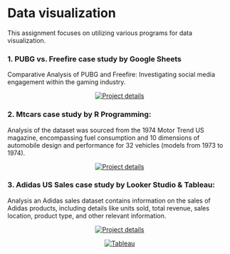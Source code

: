 # Data visualization

This assignment focuses on utilizing various programs for data visualization.

### 1. PUBG vs. Freefire case study by Google Sheets
Comparative Analysis of PUBG and Freefire: Investigating social media engagement within the gaming industry.

<div align="center">
  
[![Project details](https://img.shields.io/badge/%F0%9F%8E%AE%20Project%20Details%20%F0%9F%8E%AE%20-%20%23d3a625?style=for-the-badge)
](https://www.notion.so/Data-Visualization-Homework-02985b4ef0534cd78e8263994d581563?pvs=4)

</div>

### 2. Mtcars case study by R Programming:
Analysis of the dataset was sourced from the 1974 Motor Trend US magazine, encompassing fuel consumption and 10 dimensions of automobile design and performance for 32 vehicles (models from 1973 to 1974).

<div align="center">

[![Project details](https://img.shields.io/badge/%F0%9F%9A%97%20Project%20Details%20%F0%9F%9A%97-%20%23626262?style=for-the-badge)
](https://www.notion.so/Data-Visualization-Homework-02985b4ef0534cd78e8263994d581563?pvs=4)

</div>

### 3. Adidas US Sales case study by Looker Studio & Tableau:
Analysis an Adidas sales dataset contains information on the sales of Adidas products, including details like units sold, total revenue, sales location, product type, and other relevant information.

<div align="center">

[![Project details](https://img.shields.io/badge/%F0%9F%91%9F%20Project%20Details%20%F0%9F%91%9F%20-%20%23005b96?style=for-the-badge)
](https://lookerstudio.google.com/reporting/dbf5faae-6d8c-470e-9aa8-0eeb1e37eaed)

[![Tableau](https://img.shields.io/badge/%F0%9F%93%8A%20Tableau%20%F0%9F%93%8A%20%20-%20%23005b96?style=for-the-badge)
](https://public.tableau.com/views/ReportAdidasUSSalesDatasets/Dashboard1?:language=en-US&:sid=&:display_count=n&:origin=viz_share_link)

</div>
